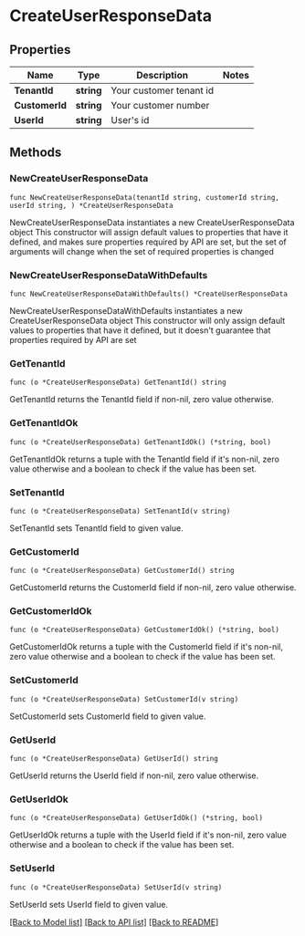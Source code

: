 # CreateUserResponseData

## Properties

Name | Type | Description | Notes
------------ | ------------- | ------------- | -------------
**TenantId** | **string** | Your customer tenant id | 
**CustomerId** | **string** | Your customer number | 
**UserId** | **string** | User&#39;s id | 

## Methods

### NewCreateUserResponseData

`func NewCreateUserResponseData(tenantId string, customerId string, userId string, ) *CreateUserResponseData`

NewCreateUserResponseData instantiates a new CreateUserResponseData object
This constructor will assign default values to properties that have it defined,
and makes sure properties required by API are set, but the set of arguments
will change when the set of required properties is changed

### NewCreateUserResponseDataWithDefaults

`func NewCreateUserResponseDataWithDefaults() *CreateUserResponseData`

NewCreateUserResponseDataWithDefaults instantiates a new CreateUserResponseData object
This constructor will only assign default values to properties that have it defined,
but it doesn't guarantee that properties required by API are set

### GetTenantId

`func (o *CreateUserResponseData) GetTenantId() string`

GetTenantId returns the TenantId field if non-nil, zero value otherwise.

### GetTenantIdOk

`func (o *CreateUserResponseData) GetTenantIdOk() (*string, bool)`

GetTenantIdOk returns a tuple with the TenantId field if it's non-nil, zero value otherwise
and a boolean to check if the value has been set.

### SetTenantId

`func (o *CreateUserResponseData) SetTenantId(v string)`

SetTenantId sets TenantId field to given value.


### GetCustomerId

`func (o *CreateUserResponseData) GetCustomerId() string`

GetCustomerId returns the CustomerId field if non-nil, zero value otherwise.

### GetCustomerIdOk

`func (o *CreateUserResponseData) GetCustomerIdOk() (*string, bool)`

GetCustomerIdOk returns a tuple with the CustomerId field if it's non-nil, zero value otherwise
and a boolean to check if the value has been set.

### SetCustomerId

`func (o *CreateUserResponseData) SetCustomerId(v string)`

SetCustomerId sets CustomerId field to given value.


### GetUserId

`func (o *CreateUserResponseData) GetUserId() string`

GetUserId returns the UserId field if non-nil, zero value otherwise.

### GetUserIdOk

`func (o *CreateUserResponseData) GetUserIdOk() (*string, bool)`

GetUserIdOk returns a tuple with the UserId field if it's non-nil, zero value otherwise
and a boolean to check if the value has been set.

### SetUserId

`func (o *CreateUserResponseData) SetUserId(v string)`

SetUserId sets UserId field to given value.



[[Back to Model list]](../README.md#documentation-for-models) [[Back to API list]](../README.md#documentation-for-api-endpoints) [[Back to README]](../README.md)


